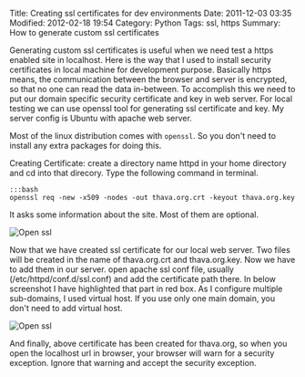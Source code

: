 Title: Creating ssl certificates for dev environments
Date: 2011-12-03 03:35
Modified: 2012-02-18 19:54
Category: Python
Tags: ssl, https
Summary: How to generate custom ssl certificates

Generating custom ssl certificates is useful when we need test a https enabled site in localhost. Here is the way that I used to install security certificates in local machine for development purpose. Basically https means, the communication between the browser and server is encrypted, so that no one can read the data in-between. To accomplish this we need to put our domain specific security certificate and key in web server. For local testing we can use openssl tool for generating ssl certificate and key. My server config is Ubuntu with apache web server.

Most of the linux distribution comes with `openssl`. So you don't need to install any extra packages for doing this.

Creating Certificate: create a directory name httpd in your home directory and cd into that direcory. Type the following command in terminal.

	:::bash
	openssl req -new -x509 -nodes -out thava.org.crt -keyout thava.org.key

It asks some information about the site. Most of them are optional.

![Open ssl]({filename}/assets/openssl3.png)

Now that we have created ssl certificate for our local web server. Two files will be created in the name of thava.org.crt and thava.org.key. Now we have to add them in our server.
open apache ssl conf file, usually (/etc/httpd/conf.d/ssl.conf) and add the certificate path there. In below screenshot I have highlighted that part in red box. As I configure multiple sub-domains, I used virtual host. If you use only one main domain, you don't need to add virtual host.

![Open ssl]({filename}/assets/openssl2.png)

And finally, above certificate has been created for thava.org, so when you open the localhost url in browser, your browser will warn for a security exception. Ignore that warning and accept the security exception.

